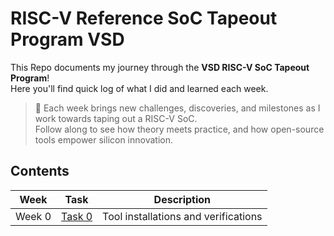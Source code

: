 #  RISC-V Reference SoC Tapeout Program VSD
This Repo documents my journey through the **VSD RISC-V SoC Tapeout Program**!  
Here you'll find quick log of what I did and learned each week.

> 🚀 Each week brings new challenges, discoveries, and milestones as I work towards taping out a RISC-V SoC.  
> Follow along to see how theory meets practice, and how open-source tools empower silicon innovation.

## Contents

| Week    | Task                                      | Description                        |
|---------|-------------------------------------------|------------------------------------|
| Week 0  | [Task 0](Week0/README.md)                 | Tool installations and verifications|